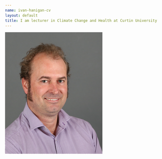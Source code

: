 ```yaml
---
name: ivan-hanigan-cv
layout: default
title: I am lecturer in Climate Change and Health at Curtin University
---
```


![IvanHanigan2.png](assets/IvanHanigan2.png)

